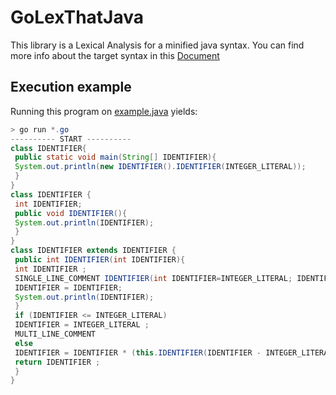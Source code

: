 # GoLexThatJava
This library is a Lexical Analysis for a minified java syntax.
You can find more info about the target syntax in this [Document](./TP_2022.doc.pdf)
## Execution example
Running this program on [example.java](./example.java) yields: 
```JAVA
> go run *.go
---------- START ----------
class IDENTIFIER{
 public static void main(String[] IDENTIFIER){
 System.out.println(new IDENTIFIER().IDENTIFIER(INTEGER_LITERAL)); 
 }
}
class IDENTIFIER {
 int IDENTIFIER;
 public void IDENTIFIER(){
 System.out.println(IDENTIFIER);
 }
}
class IDENTIFIER extends IDENTIFIER {
 public int IDENTIFIER(int IDENTIFIER){
 int IDENTIFIER ;
 SINGLE_LINE_COMMENT IDENTIFIER(int IDENTIFIER=INTEGER_LITERAL; IDENTIFIER<=IDENTIFIER; IDENTIFIER++){
 IDENTIFIER = IDENTIFIER;
 System.out.println(IDENTIFIER);
 }
 if (IDENTIFIER <= INTEGER_LITERAL)
 IDENTIFIER = INTEGER_LITERAL ;
 MULTI_LINE_COMMENT
 else
 IDENTIFIER = IDENTIFIER * (this.IDENTIFIER(IDENTIFIER - INTEGER_LITERAL)) ;
 return IDENTIFIER ;
 }
}
```